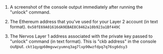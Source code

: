 1. A screenshot of the console output immediately after running the "unlock" command.

2. The Ethereum address that you've used for your Layer 2 account (in text format).
   `0x58fE69A01616dA9EBAE8C8462a10b923a1Bf449C`
3. The Nervos Layer 1 address associated with the private key passed to "unlock" command (in text format). This is "ckb address" in the console output.
   `ckt1qyqp60mgvwcyumnq3ag7lxp90wzfdpq7q76sg6dsy3`
